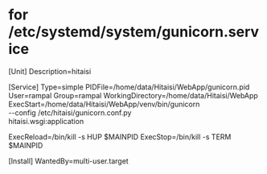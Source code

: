 # for /etc/systemd/system/gunicorn.service

[Unit]
Description=hitaisi

[Service]
Type=simple
PIDFile=/home/data/Hitaisi/WebApp/gunicorn.pid
User=rampal
Group=rampal
WorkingDirectory=/home/data/Hitaisi/WebApp
ExecStart=/home/data/Hitaisi/WebApp/venv/bin/gunicorn \
          --config /etc/hitaisi/gunicorn.conf.py \
          hitaisi.wsgi:application


ExecReload=/bin/kill -s HUP $MAINPID
ExecStop=/bin/kill -s TERM $MAINPID

[Install]
WantedBy=multi-user.target

